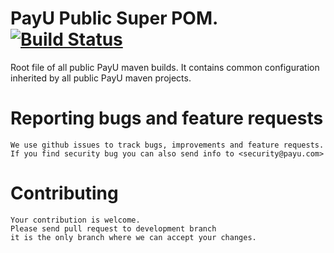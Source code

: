 # PayU Public Super POM. [![Build Status](https://travis-ci.org/PayU-Tech/Payu-Public.svg)](https://travis-ci.org/PayU-Tech/Payu-Public)

Root file of all public PayU maven builds.
It contains common configuration inherited by all public PayU maven projects.

# Reporting bugs and feature requests
    We use github issues to track bugs, improvements and feature requests.
    If you find security bug you can also send info to <security@payu.com>

# Contributing
    Your contribution is welcome.
    Please send pull request to development branch
    it is the only branch where we can accept your changes.

